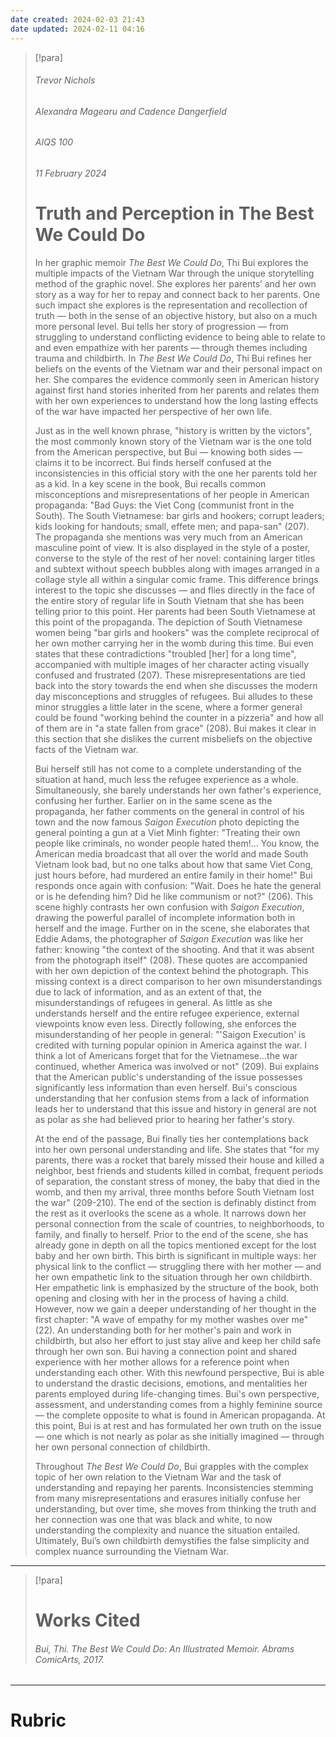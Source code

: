 ```yaml
---
date created: 2024-02-03 21:43
date updated: 2024-02-11 04:16
---
```


> [!para]
>
> ###### Trevor Nichols
>
> ###### Alexandra Magearu and Cadence Dangerfield
>
> ###### AIQS 100
>
> ###### 11 February 2024
>
> # Truth and Perception in The Best We Could Do
>
> In her graphic memoir *The Best We Could Do*, Thi Bui explores the multiple impacts of the Vietnam War through the unique storytelling method of the graphic novel. She explores her parents’ and her own story as a way for her to repay and connect back to her parents. One such impact she explores is the representation and recollection of truth — both in the sense of an objective history, but also on a much more personal level. Bui tells her story of progression — from struggling to understand conflicting evidence to being able to relate to and even empathize with her parents — through themes including trauma and childbirth. In *The Best We Could Do*, Thi Bui refines her beliefs on the events of the Vietnam war and their personal impact on her. She compares the evidence commonly seen in American history against first hand stories inherited from her parents and relates them with her own experiences to understand how the long lasting effects of the war have impacted her perspective of her own life.
>
> Just as in the well known phrase, "history is written by the victors", the most commonly known story of the Vietnam war is the one told from the American perspective, but Bui — knowing both sides — claims it to be incorrect. Bui finds herself confused at the inconsistencies in this official story with the one her parents told her as a kid. In a key scene in the book, Bui recalls common misconceptions and misrepresentations of her people in American propaganda: "Bad Guys: the Viet Cong (communist front in the South). The South Vietnamese: bar girls and hookers; corrupt leaders; kids looking for handouts; small, effete men; and papa-san" (207). The propaganda she mentions was very much from an American masculine point of view. It is also displayed in the style of a poster, converse to the style of the rest of her novel: containing larger titles and subtext without speech bubbles along with images arranged in a collage style all within a singular comic frame. This difference brings interest to the topic she discusses — and flies directly in the face of the entire story of regular life in South Vietnam that she has been telling prior to this point. Her parents had been South Vietnamese at this point of the propaganda. The depiction of South Vietnamese women being "bar girls and hookers" was the complete reciprocal of her own mother carrying her in the womb during this time. Bui even states that these contradictions "troubled [her] for a long time", accompanied with multiple images of her character acting visually confused and frustrated (207). These misrepresentations are tied back into the story towards the end when she discusses the modern day misconceptions and struggles of refugees. Bui alludes to these minor struggles a little later in the scene, where a former general could be found "working behind the counter in a pizzeria" and how all of them are in "a state fallen from grace" (208). Bui makes it clear in this section that she dislikes the current misbeliefs on the objective facts of the Vietnam war.
>
> Bui herself still has not come to a complete understanding of the situation at hand, much less the refugee experience as a whole. Simultaneously, she barely understands her own father's experience, confusing her further. Earlier on in the same scene as the propaganda, her father comments on the general in control of his town and the now famous *Saigon Execution* photo depicting the general pointing a gun at a Viet Minh fighter: "Treating their own people like criminals, no wonder people hated them!... You know, the American media broadcast that all over the world and made South Vietnam look bad, but no one talks about how that same Viet Cong, just hours before, had murdered an entire family in their home!" Bui responds once again with confusion: "Wait. Does he hate the general or is he defending him? Did he like communism or not?" (206). This scene highly contrasts her own confusion with *Saigon Execution*, drawing the powerful parallel of incomplete information both in herself and the image. Further on in the scene, she elaborates that Eddie Adams, the photographer of *Saigon Execution* was like her father: knowing "the context of the shooting. And that it was absent from the photograph itself" (208). These quotes are accompanied with her own depiction of the context behind the photograph. This missing context is a direct comparison to her own misunderstandings due to lack of information, and as an extent of that, the misunderstandings of refugees in general. As little as she understands herself and the entire refugee experience, external viewpoints know even less. Directly following, she enforces the misunderstanding of her people in general: "'Saigon Execution' is credited with turning popular opinion in America against the war. I think a lot of Americans forget that for the Vietnamese...the war continued, whether America was involved or not" (209). Bui explains that the American public's understanding of the issue possesses significantly less information than even herself. Bui's conscious understanding that her confusion stems from a lack of information leads her to understand that this issue and history in general are not as polar as she had believed prior to hearing her father's story.
>
> At the end of the passage, Bui finally ties her contemplations back into her own personal understanding and life. She states that "for my parents, there was a rocket that barely missed their house and killed a neighbor, best friends and students killed in combat, frequent periods of separation, the constant stress of money, the baby that died in the womb, and then my arrival, three months before South Vietnam lost the war" (209-210). The end of the section is definably distinct from the rest as it overlooks the scene as a whole. It narrows down her personal connection from the scale of countries, to neighborhoods, to family, and finally to herself. Prior to the end of the scene, she has already gone in depth on all the topics mentioned except for the lost baby and her own birth. This birth is significant in multiple ways: her physical link to the conflict — struggling there with her mother — and her own empathetic link to the situation through her own childbirth. Her empathetic link is emphasized by the structure of the book, both opening and closing with her in the process of having a child. However, now we gain a deeper understanding of her thought in the first chapter: "A wave of empathy for my mother washes over me" (22). An understanding both for her mother's pain and work in childbirth, but also her effort to just stay alive and keep her child safe through her own son. Bui having a connection point and shared experience with her mother allows for a reference point when understanding each other. With this newfound perspective, Bui is able to understand the drastic decisions, emotions, and mentalities her parents employed during life-changing times. Bui's own perspective, assessment, and understanding comes from a highly feminine source — the complete opposite to what is found in American propaganda. At this point, Bui is at rest and has formulated her own truth on the issue — one which is not nearly as polar as she initially imagined — through her own personal connection of childbirth.
>
> Throughout *The Best We Could Do*, Bui grapples with the complex topic of her own relation to the Vietnam War and the task of understanding and repaying her parents. Inconsistencies stemming from many misrepresentations and erasures initially confuse her understanding, but over time, she moves from thinking the truth and her connection was one that was black and white, to now understanding the complexity and nuance the situation entailed. Ultimately, Bui’s own childbirth demystifies the false simplicity and complex nuance surrounding the Vietnam War.

---

> [!para]
>
> # Works Cited
>
> ###### Bui, Thi. *The Best We Could Do: An Illustrated Memoir*. Abrams ComicArts, 2017.

---

# Rubric

|     |     |
| --- | --- |

